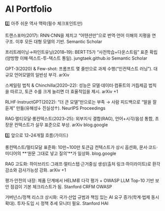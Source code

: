 # AI Portfolio

2️⃣ 아주 쉬운 역사 맥락(필수 체크포인트만)

트랜스포머(2017): RNN·CNN을 제치고 “어텐션만”으로 번역·언어 이해의 지평을 연 구조. 이후 모든 대형 모델의 기반.
Semantic Scholar

프리트레이닝→파인트유닝(2018–19): BERT·T5가 “사전학습+다운스트림” 표준 확립(양방향 이해·텍스트-투-텍스트 통일).
jungtaek.github.io
Semantic Scholar

GPT-3(2020) & Few-shot: 프롬프트 몇 줄만으로 과제 수행(“인컨텍스트 러닝”). 대규모 언어모델의 일반성 부각.
arXiv

스케일링 법칙 & Chinchilla(2020–22): 성능은 모델·데이터·컴퓨트의 거듭제곱 법칙을 따르고, 토큰 수를 크게 늘리면 더 효율적임을 제시.
arXiv
+1

RLHF·InstructGPT(2022): “더 큰 모델”만으로는 부족 → 사람 피드백으로 “말을 잘 듣게” 만듦(유해성↓ 진실성↑).
NeurIPS Proceedings

RAG·멀티모달·롱컨텍스트(2023–25): 외부지식 결합(RAG), 언어+시각/음성 통합, 초장문 컨텍스트가 실무 표준으로 부상.
arXiv
blog.google

3️⃣ 앞으로 12–24개월 흐름(가이드)

롱컨텍스트/멀티모달 표준화: 10만~100만 토큰급 컨텍스트가 상시 옵션화, 문서·코드·미디어의 **‘원문 그대로 넣고 질의’**가 일상화.
blog.google

RAG 고도화: 하이브리드·그래프·멀티스텝·근거중심 생성(출처 링크·하이라이트)로 환각 감소와 감사가능성 강화.
arXiv
+1

평가·안전의 내장: 제품 단계에서 HELM류 다각 평가 + OWASP LLM Top-10 기반 보안 점검이 기본 체크리스트가 됨.
Stanford CRFM
OWASP

거버넌스/정책 리스크 상시화: 국가·산업 규범과 책임 있는 AI 요구 증가(학계·법제 동시 확대). 투자·도입 시 정책 추세 모니터 필요.
Stanford HAI
